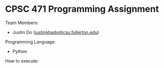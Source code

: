 # CPSC 471 Programming Assignment

Team Members:
- Justin Do (justinkhado@csu.fullerton.edu)

Programming Language:
- Python

How to execute:

